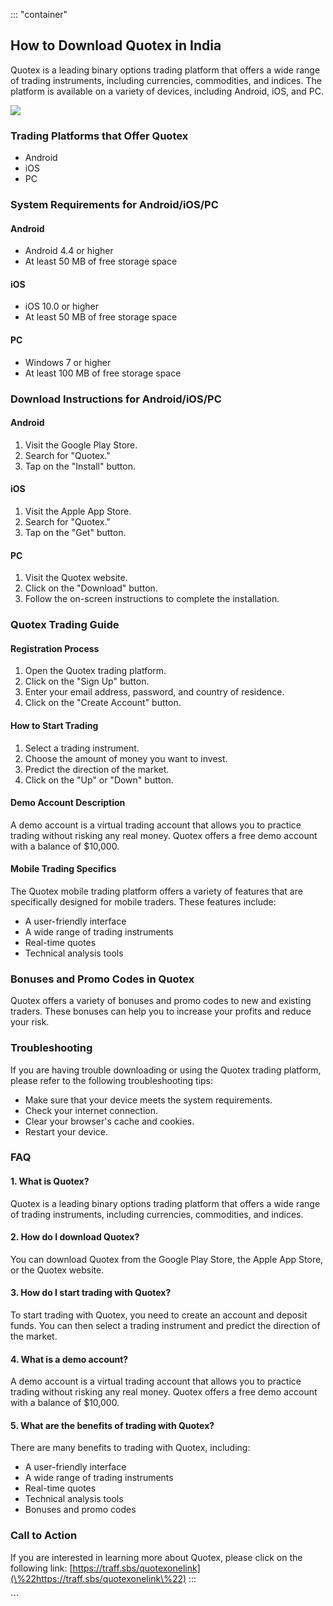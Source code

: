 ::: \"container\"
## How to Download Quotex in India

Quotex is a leading binary options trading platform that offers a wide
range of trading instruments, including currencies, commodities, and
indices. The platform is available on a variety of devices, including
Android, iOS, and PC.

[![](https://static.quotex.io/files/10_en/300_250.jpg)](https://traff.sbs/brokerqxlid)

### Trading Platforms that Offer Quotex

-   Android
-   iOS
-   PC

### System Requirements for Android/iOS/PC

#### Android

-   Android 4.4 or higher
-   At least 50 MB of free storage space

#### iOS

-   iOS 10.0 or higher
-   At least 50 MB of free storage space

#### PC

-   Windows 7 or higher
-   At least 100 MB of free storage space

### Download Instructions for Android/iOS/PC

#### Android

1.  Visit the Google Play Store.
2.  Search for "Quotex."
3.  Tap on the "Install" button.

#### iOS

1.  Visit the Apple App Store.
2.  Search for "Quotex."
3.  Tap on the "Get" button.

#### PC

1.  Visit the Quotex website.
2.  Click on the "Download" button.
3.  Follow the on-screen instructions to complete the installation.

### Quotex Trading Guide

#### Registration Process

1.  Open the Quotex trading platform.
2.  Click on the "Sign Up" button.
3.  Enter your email address, password, and country of residence.
4.  Click on the "Create Account" button.

#### How to Start Trading

1.  Select a trading instrument.
2.  Choose the amount of money you want to invest.
3.  Predict the direction of the market.
4.  Click on the "Up" or "Down" button.

#### Demo Account Description

A demo account is a virtual trading account that allows you to practice
trading without risking any real money. Quotex offers a free demo
account with a balance of \$10,000.

#### Mobile Trading Specifics

The Quotex mobile trading platform offers a variety of features that are
specifically designed for mobile traders. These features include:

-   A user-friendly interface
-   A wide range of trading instruments
-   Real-time quotes
-   Technical analysis tools

### Bonuses and Promo Codes in Quotex

Quotex offers a variety of bonuses and promo codes to new and existing
traders. These bonuses can help you to increase your profits and reduce
your risk.

### Troubleshooting

If you are having trouble downloading or using the Quotex trading
platform, please refer to the following troubleshooting tips:

-   Make sure that your device meets the system requirements.
-   Check your internet connection.
-   Clear your browser\'s cache and cookies.
-   Restart your device.

### FAQ

#### 1. What is Quotex?

Quotex is a leading binary options trading platform that offers a wide
range of trading instruments, including currencies, commodities, and
indices.

#### 2. How do I download Quotex?

You can download Quotex from the Google Play Store, the Apple App Store,
or the Quotex website.

#### 3. How do I start trading with Quotex?

To start trading with Quotex, you need to create an account and deposit
funds. You can then select a trading instrument and predict the
direction of the market.

#### 4. What is a demo account?

A demo account is a virtual trading account that allows you to practice
trading without risking any real money. Quotex offers a free demo
account with a balance of \$10,000.

#### 5. What are the benefits of trading with Quotex?

There are many benefits to trading with Quotex, including:

-   A user-friendly interface
-   A wide range of trading instruments
-   Real-time quotes
-   Technical analysis tools
-   Bonuses and promo codes

### Call to Action

If you are interested in learning more about Quotex, please click on the
following link:
[https://traff.sbs/quotexonelink](\%22https://traff.sbs/quotexonelink\%22)
:::

\`\`\`


